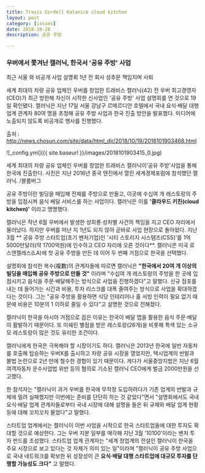```yaml
---
title: Travis Cordell Kalanick cloud kitchen 
layout: post
category: [issues]
date: 2018-10-20
description: 공유 주방

---
```




### 우버에서 쫓겨난 캘러닉, 한국서 '공유 주방' 사업
최근 서울 와 비공개 사업 설명회
1년 전 회사 성추문 책임지며 사퇴

세계 최대의 차량 공유 업체인 우버를 창업한 트래비스 캘러닉(42) 전 우버 최고경영자(CEO)가 최근 방한해 자신이 시작한 신사업인 '공유 주방' 
사업 설명회를 연 것으로 19일 확인됐다. 
캘러닉은 지난 17일 서울 강남구 르메르디안 호텔에서 국내 요식·배달 대행 업계 관계자 80여 명을 초청해 공유 주방 사업과 한국 진출 방안을 발표했다. 
미디어에 노출되지 않도록 비공개로 행사를 진행했다.

출처 : http://news.chosun.com/site/data/html_dir/2018/10/19/2018101903468.html



![_config.yml]({{ site.baseurl }}/images/2018101903415_0.jpg)

세계 최대의 차량 공유 업체인 우버를 창업한 트래비스 캘러닉이‘공유 주방’사업을 통해 한국에 진출한다. 
사진은 지난 2016년 중국 톈진에서 열린 세계경제포럼에 참석했던 캘러닉. /블룸버그  

공유 주방이란 빌딩을 매입해 전체를 주방으로 만들고, 이곳에 수십여 개 레스토랑의 주방을 입점시켜 음식 배달 서비스를 하는 사업이다. 캘러닉은 이를 **'클라우드 키친(cloud kitchen)'** 이라고 명명했다.

캘러닉은 작년 6월 우버에서 발생한 성희롱·성차별 사건의 책임을 지고 CEO 자리에서 물러났다. 하지만 우버를 떠난 지 1년도 되지 않아 곧바로 사업 현장으로 돌아왔다. 지난 3월 ** 공유 주방 스타트업(초기 벤처기업)인 '시티 스토리지 시스템즈(CSS)'를 1억5000만달러(약 1700억원)에 인수하고 CEO 자리에 오른 것이다**. 
캘러닉은 미국 로스앤젤레스(LA)에 첫 공유 주방을 만든 데 이어 두 번째 거점으로 한국을 선택했다.

설명회에 참석한 복수(複數)의 관계자들에 따르면 캘러닉은 **"한국에서 20여 개 이상의 빌딩을 매입해 공유 주방으로 만들 것"** 이라며 "수십여 개 레스토랑의 주방을 한 곳에 입점시키고 음식을 주문·배달해주는 방식으로 사업을 진행하겠다"고 말했다. 신규 점포를 내는 데 들어가는 시간과 비용, 투자 리스크를 대폭 줄여주는 방식으로 사업을 확대하겠다는 것이다. 그는 "공유 주방을 활용하면 식당 인테리어나 홀 서빙 인력이 필요 없기 때문에 비용은 10분의 1 이하로 줄일 수 있다"고 설명한 것으로 전해졌다.

캘러닉이 한국을 아시아 거점으로 꼽은 이유는 한국이 배달 앱을 활용한 음식 주문·배달이 활발하기 때문이다. 또 미쉐린 별점을 받은 레스토랑(26개)을 비롯해 특색 있는 소규모 레스토랑이 많은 것도 유리한 조건이다.

캘러닉에게 한국은 극복해야 할 시장이기도 하다. 캘러닉은 2013년 한국에 일반 자동차를 호출해 탑승하는 우버X를 출시하고 차량 공유 시장을 열었지만, 택시업계의 반발과 불법 논란으로 2년 만에 철수한 경험이 있기 때문이다. 게다가 서울중앙지법은 지난 6월 여객자동차 운수사업법 위반 등의 혐의로 기소된 캘러닉 CEO에게 벌금 2000만원을 선고했다.

한 참석자는 "캘러닉이 과거 우버를 한국에 무작정 도입하려다가 기존 업계의 반발과 규제에 밀려 실패했지만 이번에는 준비를 단단히 하는 것 같았다"면서 "설명회에서도 국내 요식·배달 업계 관계자들로부터 국내 시장에 대해 설명을 들은 뒤 규제와 배달 업계 현황 등에 대해 꼬치꼬치 물었다"고 말했다.

스타트업 업계에서는 캘러닉이 이번 사업을 시작으로 한국 스타트업들에 대한 투자도 확대할 것으로 예상한다. 그는 우버 지분 일부를 매각해 지난 3월 '10100'이라는 벤처 투자 펀드를 조성했다. 스타트업 업계 관계자는 "세계 창업계의 전설인 캘러닉이 한국을 주요 시장으로 보고 있다는 것 자체가 의미 있는 일"이라며 "캘러닉이 공유 주방 사업으로 국내 네트워크를 확보한 뒤 성장성이 큰 **요식·배달 대행 스타트업에 대규모 투자를 단행할 가능성도 크다"** 고 말했다.



